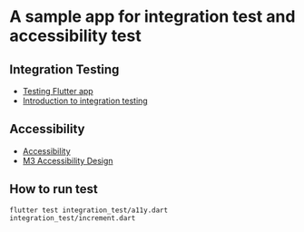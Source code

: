 # A sample app for integration test and accessibility test

## Integration Testing

- [Testing Flutter app](https://docs.flutter.dev/testing#integration-tests)
- [Introduction to integration testing](https://docs.flutter.dev/cookbook/testing/integration/introduction)

## Accessibility

- [Accessibility](https://docs.flutter.dev/development/accessibility-and-localization/accessibility?tab=talkback)
- [M3 Accessibility Design](https://m3.material.io/foundations/accessible-design/overview)

## How to run test

```
flutter test integration_test/a11y.dart integration_test/increment.dart
```
